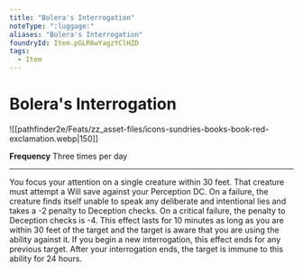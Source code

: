 ```yaml
---
title: "Bolera's Interrogation"
noteType: ":luggage:"
aliases: "Bolera's Interrogation"
foundryId: Item.pGLR6wYagzYClHZD
tags:
  - Item
---
```


# Bolera's Interrogation
![[pathfinder2e/Feats/zz_asset-files/icons-sundries-books-book-red-exclamation.webp|150]]

**Frequency** Three times per day

* * *

You focus your attention on a single creature within 30 feet. That creature must attempt a Will save against your Perception DC. On a failure, the creature finds itself unable to speak any deliberate and intentional lies and takes a -2 penalty to Deception checks. On a critical failure, the penalty to Deception checks is -4. This effect lasts for 10 minutes as long as you are within 30 feet of the target and the target is aware that you are using the ability against it. If you begin a new interrogation, this effect ends for any previous target. After your interrogation ends, the target is immune to this ability for 24 hours.


